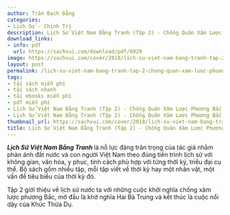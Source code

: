 ```yaml
---
author: Trần Bạch Đằng
categories:
- Lịch Sử - Chính Trị
description: Lịch Sử Việt Nam Bằng Tranh (Tập 2) - Chống Quân Xâm Lược Phương Bắc
download_links:
- info: pdf
  url: https://sachvui.com/download/pdf/6929
image: https://sachvui.com/cover/2018/lich-su-viet-nam-bang-tranh-tap-2-chong-quan-xam-luoc-phuong-bac.jpg
layout: post
permalink: /lich-su-viet-nam-bang-tranh-tap-2-chong-quan-xam-luoc-phuong-bac.html
tags:
- tải sách miễn phí
- tải sách nhanh
- tải ebooks miễn phí
- pdf miễn phí
- Lịch Sử Việt Nam Bằng Tranh (Tập 2) - Chống Quân Xâm Lược Phương Bắc ebook
- Lịch Sử Việt Nam Bằng Tranh (Tập 2) - Chống Quân Xâm Lược Phương Bắc pdf
thumbnail_url: https://sachvui.com/cover/2018/lich-su-viet-nam-bang-tranh-tap-2-chong-quan-xam-luoc-phuong-bac.jpg
title: Lịch Sử Việt Nam Bằng Tranh (Tập 2) - Chống Quân Xâm Lược Phương Bắc
---
```


 <div class="item-desc text-justify"> <p><strong><em>Lịch Sử Việt Nam Bằng Tranh </em></strong>là nỗ lực đáng trân trọng của tác giả nhằm phản ánh đất nước và con người Việt Nam theo đúng tiến trình lịch sử với không gian, văn hóa, y phục, tính cách phù hợp với từng thời kỳ, triều đại cụ thể. Bộ sách gồm nhiều tập, mỗi tập viết về thời kỳ hay một nhân vật, một vấn đề tiêu biểu của thời kỳ đó.</p><p>Tập 2 giới thiệu về lịch sử nước ta với những cuộc khởi nghĩa chống xâm lược phương Bắc, mở đầu là khở nghĩa Hai Bà Trưng và kết thúc là cuộc nổi dậy của Khúc Thừa Dụ.</p> </div>